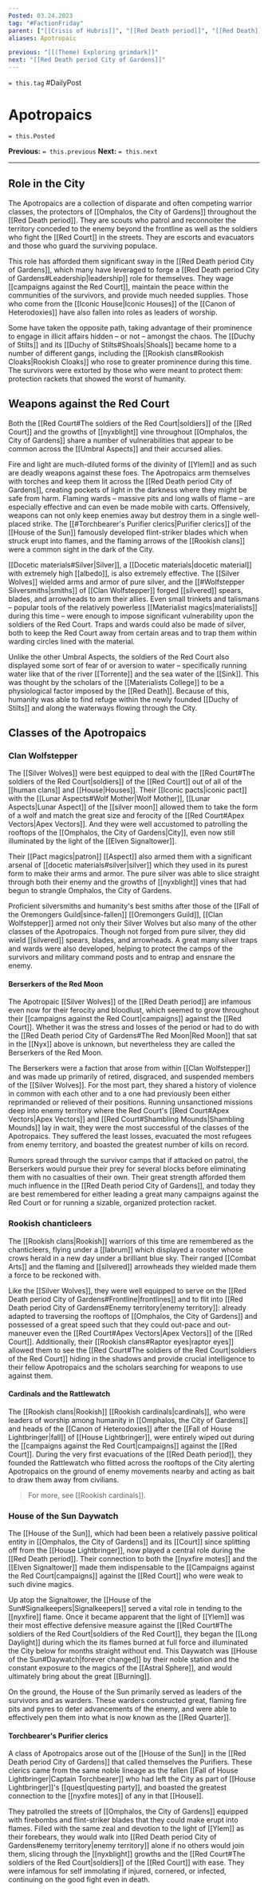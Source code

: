 ```yaml
---
Posted: 03.24.2023
tag: "#FactionFriday"
parent: ["[[Crisis of Hubris]]", "[[Red Death period]]", "[[Red Death]]", "[[Campaigns against the Red Court]]", "[[Red Death period City of Gardens]]"]
aliases: Apotropaic

previous: "[[(Theme) Exploring grimdark]]"
next: "[[Red Death period City of Gardens]]"
---
```

`= this.tag` #DailyPost 
# Apotropaics
`= this.Posted`

**Previous:** `= this.previous`
**Next:** `= this.next`

---

## Role in the City

The Apotropaics are a collection of disparate and often competing warrior classes, the protectors of [[Omphalos, the City of Gardens]] throughout the [[Red Death period]]. They are scouts who patrol and reconnoiter the territory conceded to the enemy beyond the frontline as well as the soldiers who fight the [[Red Court]] in the streets. They are escorts and evacuators and those who guard the surviving populace.

This role has afforded them significant sway in the [[Red Death period City of Gardens]], which many have leveraged to forge a [[Red Death period City of Gardens#Leadership|leadership]] role for themselves. They wage [[campaigns against the Red Court]], maintain the peace within the communities of the survivors, and provide much needed supplies. Those who come from the [[Iconic House|Iconic Houses]] of the [[Canon of Heterodoxies]] have also fallen into roles as leaders of worship.

Some have taken the opposite path, taking advantage of their prominence to engage in illicit affairs hidden – or not – amongst the chaos. The [[Duchy of Stilts]] and its [[Duchy of Stilts#Shoals|Shoals]] became home to a number of different gangs, including the [[Rookish clans#Rookish Cloaks|Rookish Cloaks]] who rose to greater prominence during this time. The survivors were extorted by those who were meant to protect them: protection rackets that showed the worst of humanity.

## Weapons against the Red Court

Both the [[Red Court#The soldiers of the Red Court|soldiers]] of the [[Red Court]] and the growths of [[nyxblight]] vine throughout [[Omphalos, the City of Gardens]] share a number of vulnerabilities that appear to be common across the [[Umbral Aspects]] and their accursed allies.

Fire and light are much-diluted forms of the divinity of [[Ylem]] and as such are deadly weapons against these foes. The Apotropaics arm themselves with torches and keep them lit across the [[Red Death period City of Gardens]], creating pockets of light in the darkness where they might be safe from harm. Flaming wards – massive pits and long walls of flame – are especially effective and can even be made mobile with carts. Offensively, weapons can not only keep enemies away but destroy them in a single well-placed strike. The [[#Torchbearer's Purifier clerics|Purifier clerics]] of the [[House of the Sun]] famously developed flint-striker blades which when struck erupt into flames, and the flaming arrows of the [[Rookish clans]] were a common sight in the dark of the City.

[[Docetic materials#Silver|Silver]], a [[Docetic materials|docetic material]] with extremely high [[albedo]], is also extremely effective. The [[Silver Wolves]] wielded arms and armor of pure silver, and the [[#Wolfstepper Silversmiths|smiths]] of [[Clan Wolfstepper]] forged [[silvered]] spears, blades, and arrowheads to arm their allies. Even small trinkets and talismans – popular tools of the relatively powerless [[Materialist magics|materialists]] during this time – were enough to impose significant vulnerability upon the soldiers of the Red Court. Traps and wards could also be made of silver, both to keep the Red Court away from certain areas and to trap them within warding circles lined with the material.

Unlike the other Umbral Aspects, the soldiers of the Red Court also displayed some sort of fear of or aversion to water – specifically running water like that of the river [[Torrente]] and the sea water of the [[Sink]]. This was thought by the scholars of the [[Materialists College]] to be a physiological factor imposed by the [[Red Death]]. Because of this, humanity was able to find refuge within the newly founded [[Duchy of Stilts]] and along the waterways flowing through the City.

## Classes of the Apotropaics

### Clan Wolfstepper

The [[Silver Wolves]] were best equipped to deal with the [[Red Court#The soldiers of the Red Court|soldiers]] of the [[Red Court]] out of all of the [[human clans]] and [[House|Houses]]. Their [[Iconic pacts|iconic pact]] with the [[Lunar Aspects#Wolf Mother|Wolf Mother]], [[Lunar Aspects|Lunar Aspect]] of the [[silver moon]] allowed them to take the form of a wolf and match the great size and ferocity of the [[Red Court#Apex Vectors|Apex Vectors]]. And they were well accustomed to patrolling the rooftops of the [[Omphalos, the City of Gardens|City]], even now still illuminated by the light of the [[Elven Signaltower]].

Their [[Pact magics|patron]] [[Aspect]] also armed them with a significant arsenal of [[docetic materials#silver|silver]] which they used in its purest form to make their arms and armor. The pure silver was able to slice straight through both their enemy and the growths of [[nyxblight]] vines that had begun to strangle Omphalos, the City of Gardens.

Proficient silversmiths and humanity's best smiths after those of the [[Fall of the Oremongers Guild|since-fallen]] [[Oremongers Guild]], [[Clan Wolfstepper]] armed not only their Silver Wolves but also many of the other classes of the Apotropaics. Though not forged from pure silver, they did wield [[silvered]] spears, blades, and arrowheads. A great many silver traps and wards were also developed, helping to protect the camps of the survivors and military command posts and to entrap and ensnare the enemy.

#### Berserkers of the Red Moon

The Apotropaic [[Silver Wolves]] of the [[Red Death period]] are infamous even now for their ferocity and bloodlust, which seemed to grow throughout their [[campaigns against the Red Court|campaigns]] against the [[Red Court]]. Whether it was the stress and losses of the period or had to do with the [[Red Death period City of Gardens#The Red Moon|Red Moon]] that sat in the [[Nyx]] above is unknown, but nevertheless they are called the Berserkers of the Red Moon.

The Berserkers were a faction that arose from within [[Clan Wolfstepper]] and was made up primarily of retired, disgraced, and suspended members of the [[Silver Wolves]]. For the most part, they shared a history of violence in common with each other and to a one had previously been either reprimanded or relieved of their positions. Running unsanctioned missions deep into enemy territory where the Red Court's [[Red Court#Apex Vectors|Apex Vectors]] and [[Red Court#Shambling Mounds|Shambling Mounds]] lay in wait, they were the most successful of the classes of the Apotropaics. They suffered the least losses, evacuated the most refugees from enemy territory, and boasted the greatest number of kills on record.

Rumors spread through the survivor camps that if attacked on patrol, the Berserkers would pursue their prey for several blocks before eliminating them with no casualties of their own. Their great strength afforded them much influence in the [[Red Death period City of Gardens]], and today they are best remembered for either leading a great many campaigns against the Red Court or for running a sizable, organized protection racket.

### Rookish chanticleers

The [[Rookish clans|Rookish]] warriors of this time are remembered as the chanticleers, flying under a [[labrum]] which displayed a rooster whose crows herald in a new day under a brilliant blue sky. Their ranged [[Combat Arts]] and the flaming and [[silvered]] arrowheads they wielded made them a force to be reckoned with.

Like the [[Silver Wolves]], they were well equipped to serve on the [[Red Death period City of Gardens#Frontline|frontlines]] and to flit into [[Red Death period City of Gardens#Enemy territory|enemy territory]]: already adapted to traversing the rooftops of [[Omphalos, the City of Gardens]] and possessed of a great speed such that they could out-pace and out-maneuver even the [[Red Court#Apex Vectors|Apex Vectors]] of the [[Red Court]]. Additionally, their [[Rookish clans#Raptor eyes|raptor eyes]] allowed them to see the [[Red Court#The soldiers of the Red Court|soldiers of the Red Court]] hiding in the shadows and provide crucial intelligence to their fellow Apotropaics and the scholars searching for weapons to use against them.

#### Cardinals and the Rattlewatch

The [[Rookish clans|Rookish]] [[Rookish cardinals|cardinals]], who were leaders of worship among humanity in [[Omphalos, the City of Gardens]] and heads of the [[Canon of Heterodoxies]] after the [[Fall of House Lightbringer|fall]] of [[House Lightbringer]], were entirely wiped out during the [[campaigns against the Red Court|campaigns]] against the [[Red Court]]. During the very first evacuations of the [[Red Death period]], they founded the Rattlewatch who flitted across the rooftops of the City alerting Apotropaics on the ground of enemy movements nearby and acting as bait to draw them away from civilians.

> For more, see [[Rookish cardinals]].

### House of the Sun Daywatch

The [[House of the Sun]], which had been been a relatively passive political entity in [[Omphalos, the City of Gardens]] and its [[Court]] since splitting off from the [[House Lightbringer]], now played a central role during the [[Red Death period]]. Their connection to both the [[nyxfire motes]] and the [[Elven Signaltower]] made them indispensable to the [[Campaigns against the Red Court|campaigns]] against the [[Red Court]] who were weak to such divine magics.

Up atop the Signaltower, the [[House of the Sun#Signalkeepers|Signalkeepers]] served a vital role in tending to the [[nyxfire]] flame. Once it became apparent that the light of [[Ylem]] was their most effective defensive measure against the [[Red Court#The soldiers of the Red Court|soldiers of the Red Court]], they began the [[Long Daylight]] during which the its flames burned at full force and illuminated the City below for months straight without end. This Daywatch was [[House of the Sun#Daywatch|forever changed]] by their noble station and the constant exposure to the magics of the [[Astral Sphere]], and would ultimately bring about the great [[Burning]].

On the ground, the House of the Sun primarily served as leaders of the survivors and as warders. These warders constructed great, flaming fire pits and pyres to deter advancements of the enemy, and were able to effectively pen them into what is now known as the [[Red Quarter]].

#### Torchbearer's Purifier clerics

A class of Apotropaics arose out of the [[House of the Sun]] in the [[Red Death period City of Gardens]] that called themselves the Purifiers. These clerics came from the same noble lineage as the fallen [[Fall of House Lightbringer|Captain Torchbearer]] who had left the City as part of [[House Lightbringer]]'s [[quest|questing party]], and boasted the greatest connection to the [[nyxfire motes]] of any in that [[House]].

They patrolled the streets of [[Omphalos, the City of Gardens]] equipped with firebombs and flint-striker blades that they could make erupt into flames. Filled with the same zeal and devotion to the light of [[Ylem]] as their forebears, they would walk into [[Red Death period City of Gardens#enemy territory|enemy territory]] alone if no others would join them, slicing through the [[nyxblight]] growths and the [[Red Court#The soldiers of the Red Court|soldiers]] of the [[Red Court]] with ease. They were infamous for self immolating if injured, cornered, or infected, continuing on the good fight even in death.